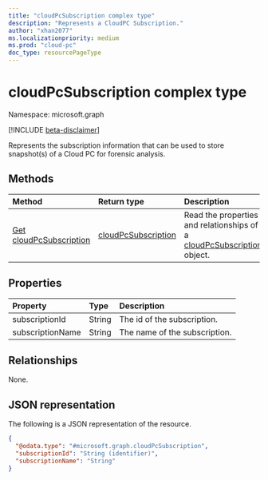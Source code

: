 ```yaml
---
title: "cloudPcSubscription complex type"
description: "Represents a CloudPC Subscription."
author: "xhan2077"
ms.localizationpriority: medium
ms.prod: "cloud-pc"
doc_type: resourcePageType
---
```


# cloudPcSubscription complex type

Namespace: microsoft.graph

[!INCLUDE [beta-disclaimer](../../includes/beta-disclaimer.md)]

Represents the subscription information that can be used to store snapshot(s) of a Cloud PC for forensic analysis.

## Methods
|Method|Return type|Description|
|:---|:---|:---|
|[Get cloudPcSubscription](../api/cloudpcsubscription-get.md)|[cloudPcSubscription](../resources/cloudpcsubscription.md)|Read the properties and relationships of a [cloudPcSubscription](../resources/cloudpcsubscription.md) object.|

## Properties
|Property|Type|Description|
|:---|:---|:---|
|subscriptionId|String|The id of the subscription.|
|subscriptionName|String|The name of the subscription.|

## Relationships
None.

## JSON representation
The following is a JSON representation of the resource.
<!-- {
  "blockType": "resource",
  "keyProperty": "subscriptionId",
  "@odata.type": "microsoft.graph.cloudPcSubscription",
  "baseType": "microsoft.graph.entity",
  "openType": false
}
-->
``` json
{
  "@odata.type": "#microsoft.graph.cloudPcSubscription",
  "subscriptionId": "String (identifier)",
  "subscriptionName": "String"
}
```

